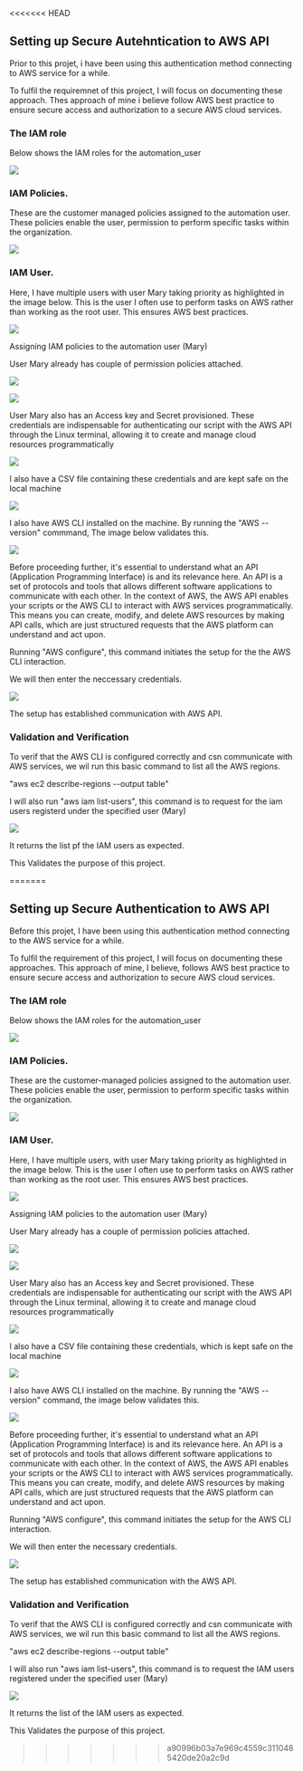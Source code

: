 <<<<<<< HEAD
## Setting up Secure Autehntication to AWS API


Prior to this projet, i have been using this authentication method connecting to AWS service for a while. 

To fulfil the requiremnet of this project, I will focus on documenting these approach. Thes approach of mine i believe follow AWS best practice to ensure secure access and authorization to a secure AWS cloud services. 

### The IAM role

Below shows the IAM roles for the automation_user

![](./Img18/1.png)

### IAM Policies.

These are the customer managed policies assigned to the automation user. 
These policies enable the user, permission to perform specific tasks within the organization.

![](./Img18/2.png)

### IAM User.

Here, I have multiple users with user Mary taking priority as highlighted in the image below. This is the user I often use to perform tasks on AWS rather than working as the root user. This ensures AWS best practices. 

![](./Img18/3.png)

Assigning IAM policies to the automation user (Mary)

User Mary already has couple of permission policies attached. 

![](./Img18/4a.png)


![](./Img18/4b.png)

User Mary also has an Access key and Secret provisioned. These credentials are indispensable for authenticating our script with the AWS API through the Linux terminal, allowing it to create and manage cloud resources programmatically

![](./Img18/5.png)

I also have a CSV file containing these credentials and are kept safe on the local machine

![](./Img18/6.png)

I also have AWS CLI installed on the machine. 
By running the "AWS --version" commmand, The image below validates this. 
 
![](./Img18/7.png)

Before proceeding further, it's essential to understand what an API (Application Programming Interface) is and its relevance here. An API is a set of protocols and tools that allows different software applications to communicate with each other. In the context of AWS, the AWS API enables your scripts or the AWS CLI to interact with AWS services programmatically. This means you can create, modify, and delete AWS resources by making API calls, which are just structured requests that the AWS platform can understand and act upon.

Running "AWS configure", this command initiates the setup for the the AWS CLI interaction. 

We will then enter the neccessary credentials. 

![](./Img18/8.png)

The setup has established communication with AWS API. 

### Validation and Verification

To verif that the AWS CLI is configured correctly and csn communicate with AWS services, we wil run this basic command to list all the AWS regions.

 "aws ec2 describe-regions --output table"


I will also run "aws iam list-users", this command is to request for the iam users registerd under the specified user (Mary)


![](./Img18/9.png)

It returns the list pf the IAM users as expected. 

This Validates the purpose of this project. 

=======
## Setting up Secure Authentication to AWS API


Before this projet, I have been using this authentication method connecting to the AWS service for a while. 

To fulfil the requirement of this project, I will focus on documenting these approaches. This approach of mine, I believe, follows AWS best practice to ensure secure access and authorization to secure AWS cloud services. 

### The IAM role

Below shows the IAM roles for the automation_user

![](./Img18/1.png)

### IAM Policies.

These are the customer-managed policies assigned to the automation user. 
These policies enable the user, permission to perform specific tasks within the organization.

![](./Img18/2.png)

### IAM User.

Here, I have multiple users, with user Mary taking priority as highlighted in the image below. This is the user I often use to perform tasks on AWS rather than working as the root user. This ensures AWS best practices. 

![](./Img18/3.png)

Assigning IAM policies to the automation user (Mary)

User Mary already has a  couple of permission policies attached. 

![](./Img18/4a.png)


![](./Img18/4b.png)

User Mary also has an Access key and Secret provisioned. These credentials are indispensable for authenticating our script with the AWS API through the Linux terminal, allowing it to create and manage cloud resources programmatically

![](./Img18/5.png)

I also have a CSV file containing these credentials, which is kept safe on the local machine

![](./Img18/6.png)

I also have AWS CLI installed on the machine. 
By running the "AWS --version" command, the image below validates this. 
 
![](./Img18/7.png)

Before proceeding further, it's essential to understand what an API (Application Programming Interface) is and its relevance here. An API is a set of protocols and tools that allows different software applications to communicate with each other. In the context of AWS, the AWS API enables your scripts or the AWS CLI to interact with AWS services programmatically. This means you can create, modify, and delete AWS resources by making API calls, which are just structured requests that the AWS platform can understand and act upon.

Running "AWS configure", this command initiates the setup for the AWS CLI interaction. 

We will then enter the necessary credentials. 

![](./Img18/8.png)

The setup has established communication with the AWS API. 

### Validation and Verification

To verif that the AWS CLI is configured correctly and csn communicate with AWS services, we wil run this basic command to list all the AWS regions.

 "aws ec2 describe-regions --output table"


I will also run "aws iam list-users", this command is to request the IAM users registered under the specified user (Mary)


![](./Img18/9.png)

It returns the list of the IAM users as expected. 

This Validates the purpose of this project. 


>>>>>>> a90996b03a7e969c4559c3110485420de20a2c9d
